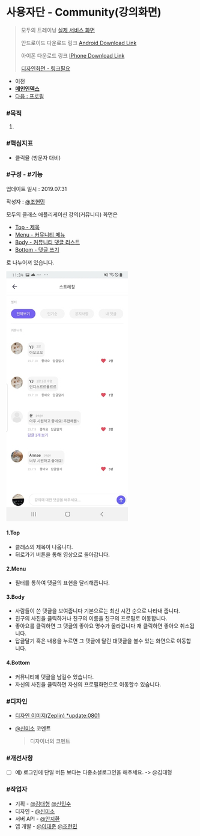# 사용자단 - Community(강의화면)

> 모두의 트레이닝 [실제 서비스 화면](https://www.modooclass.net)
> 
> 안드로이드 다운로드 링크 [Android Download Link](https://play.google.com/store/apps/details?id=com.modooclass)
> 
> 아이폰 다운로드 링크 [IPhone Download Link](https://itunes.apple.com/app/id1464482964)
>
> [디자인화면 - 링크필요]() 



- 이전      
- [**메인인덱스**](../README.md)     
- [다음 : 프로필]( ../chat/README.md)



### **#목적**

1. 



### #핵심지표

- 클릭율 (방문자 대비)



### **#구성 - #기능**

업데이트 일시 : 2019.07.31

작성자 : [@조현민](https://github.com/johyunmin)

모두의 클래스 애플리케이션 강의(커뮤니티) 화면은

- [Top - 제목](#1.Top)
- [Menu - 커뮤니티 메뉴](#2.Menu)
- [Body - 커뮤니티 댓글 리스트](#3.Body)
- [Bottom - 댓글 쓰기](#4.Bottom)

로 나누어져 있습니다.

![App Alarm Screen1](../img/community/community.jpg)

#### 1.Top

- 클래스의 제목이 나옵니다.
- 뒤로가기 버튼을 통해 영상으로 돌아갑니다.

#### 2.Menu

- 필터를 통하여 댓글의 표현을 달리해줍니다.

#### 3.Body

- 사람들이 쓴 댓글을 보여줍니다 기본으로는 최신 시간 순으로 나타내 줍니다.
- 친구의 사진을 클릭하거나 친구의 이름을 친구의 프로필로 이동합니다. 
- 좋아요를 클릭하면 그 댓글의 좋아요 명수가 올라갑니다 재 클릭하면 좋아요 취소됩니다.
- 답글달기 혹은 내용을 누르면 그 댓글에 달린 대댓글을 볼수 있는 화면으로 이동합니다.

#### 4.Bottom

- 커뮤니티에 댓글을 남길수 있습니다.
- 자신의 사진을 클릭하면 자신의 프로필화면으로 이동할수 있습니다.


### **#디자인**

- [디자인 이미지(Zeplin) *update:0801](https://app.zeplin.io/project/5d414079bfc64e0d78ff6434/dashboard?seid=5d426739b0d72a455b2e33e9)

- [@신미소](https://github.com/meeso-modoo)  코멘트

  > 디자이너의 코멘트



### #개선사항

- [ ] 예) 로그인에 단일 버튼 보다는 다중소셜로그인을 해주세요. -> @김대형



### **#작업자**

- 기획 - [@김대형](https://github.com/jacob-modoo) [@신민수](https://github.com/minsoo-modoo)
- 디자인 - [@신미소](https://github.com/meeso-modoo)
- 서버 API - [@안지환](https://github.com/jihwan-modoo)
- 앱 개발 - [@이대준](https://github.com/DaeJunLee) [@조현민](https://github.com/hyunmin-modoo)


  
